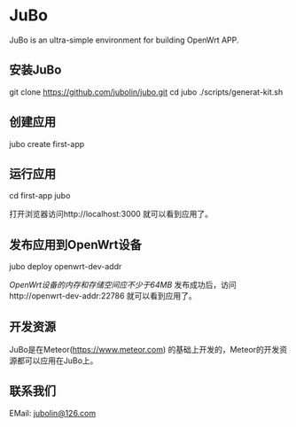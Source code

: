 JuBo
====

JuBo is an ultra-simple environment for building OpenWrt APP.

## 安装JuBo
git clone https://github.com/jubolin/jubo.git
cd jubo
./scripts/generat-kit.sh

## 创建应用
jubo create first-app

## 运行应用
cd first-app
jubo

打开浏览器访问http://localhost:3000 就可以看到应用了。

## 发布应用到OpenWrt设备
jubo deploy openwrt-dev-addr

*OpenWrt设备的内存和存储空间应不少于64MB*
发布成功后，访问http://openwrt-dev-addr:22786 就可以看到应用了。

## 开发资源
JuBo是在Meteor(https://www.meteor.com) 的基础上开发的，Meteor的开发资源都可以应用在JuBo上。

## 联系我们

EMail: jubolin@126.com



